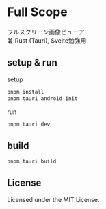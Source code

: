 # Full Scope

フルスクリーン画像ビューア  
兼 Rust (Tauri), Svelte勉強用

## setup & run

setup

```sh
pnpm install
pnpm tauri android init
```

run

```sh
pnpm tauri dev
```

## build

```sh
pnpm tauri build
```

## License

Licensed under the MIT License.
